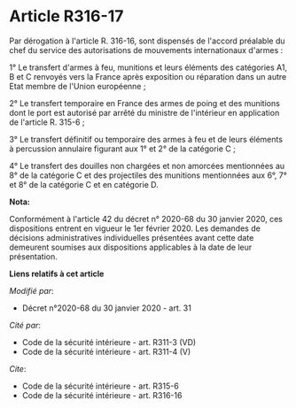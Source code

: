 # Article R316-17

Par dérogation à l'article R. 316-16, sont dispensés de l'accord préalable du chef du service des autorisations de mouvements
internationaux d'armes :

1° Le transfert d'armes à feu, munitions et leurs éléments des catégories A1, B et C renvoyés vers la France après exposition
ou réparation dans un autre Etat membre de l'Union européenne ;

2° Le transfert temporaire en France des armes de poing et des munitions dont le port est autorisé par arrêté du ministre de
l'intérieur en application de l'article R. 315-6 ;

3° Le transfert définitif ou temporaire des armes à feu et de leurs éléments à percussion annulaire figurant aux 1° et 2° de
la catégorie C ;

4° Le transfert des douilles non chargées et non amorcées mentionnées au 8° de la catégorie C et des projectiles des
munitions mentionnées aux 6°, 7° et 8° de la catégorie C et en catégorie D.

**Nota:**

Conformément à l'article 42 du décret n° 2020-68 du 30 janvier 2020, ces dispositions entrent en vigueur le 1er février 2020.
Les demandes de décisions administratives individuelles présentées avant cette date demeurent soumises aux dispositions
applicables à la date de leur présentation.

**Liens relatifs à cet article**

_Modifié par_:

  - Décret n°2020-68 du 30 janvier 2020 - art. 31

_Cité par_:

  - Code de la sécurité intérieure - art. R311-3 (VD)
  - Code de la sécurité intérieure - art. R311-4 (V)

_Cite_:

  - Code de la sécurité intérieure - art. R315-6
  - Code de la sécurité intérieure - art. R316-16
